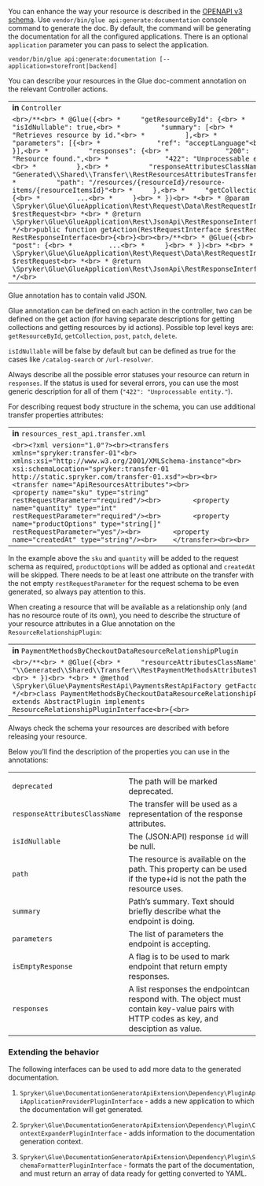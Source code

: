 You can enhance the way your resource is described in the [OPENAPI v3 schema](https://swagger.io/docs/specification/basic-structure/). Use `vendor/bin/glue api:generate:documentation` console command to generate the doc. By default, the command will be generating the documentation for all the configured applications. There is an optional `application` parameter you can pass to select the application.

```
vendor/bin/glue api:generate:documentation [--application=storefront|backend]
```

You can describe your resources in the Glue doc-comment annotation on the relevant Controller actions.

|     |
| --- |
| **in** `Controller` |
| ```<br>/**<br> * @Glue({<br> *     "getResourceById": {<br> *          "isIdNullable": true,<br> *          "summary": [<br> *              "Retrieves resource by id."<br> *          ],<br> *          "parameters": [{<br> *              "ref": "acceptLanguage"<br> *          }],<br> *          "responses": {<br> *              "200": "Resource found.",<br> *              "422": "Unprocessable entity."<br> *          },<br> *          "responseAttributesClassName": "Generated\\Shared\\Transfer\\RestResourcesAttributesTransfer",<br> *          "path": "/resources/{resourceId}/resource-items/{resourceItemsId}"<br> *     },<br> *     "getCollection": {<br> *         ...<br> *     }<br> * })<br> *<br> * @param \Spryker\Glue\GlueApplication\Rest\Request\Data\RestRequestInterface $restRequest<br> *<br> * @return \Spryker\Glue\GlueApplication\Rest\JsonApi\RestResponseInterface<br> */<br>public function getAction(RestRequestInterface $restRequest): RestResponseInterface<br>{<br>}<br><br>/**<br> * @Glue({<br> *     "post": {<br> *         ...<br> *     }<br> * })<br> *<br> * @param \Spryker\Glue\GlueApplication\Rest\Request\Data\RestRequestInterface $restRequest<br> *<br> * @return \Spryker\Glue\GlueApplication\Rest\JsonApi\RestResponseInterface<br> */<br>``` |

Glue annotation has to contain valid JSON.

Glue annotation can be defined on each action in the controller, two can be defined on the get action (for having separate descriptions for getting collections and getting resources by id actions). Possible top level keys are: `getResourceById`, `getCollection`, `post`, `patch`, `delete`.

`isIdNullable` will be false by default but can be defined as true for the cases like `/catalog-search` or `/url-resolver`.

Always describe all the possible error statuses your resource can return in `responses`. If the status is used for several errors, you can use the most generic description for all of them (`"422": "Unprocessable entity."`).

For describing request body structure in the schema, you can use additional transfer properties attributes:

|     |
| --- |
| **in** `resources_rest_api.transfer.xml` |
| ```<br><?xml version="1.0"?><br><transfers xmlns="spryker:transfer-01"<br>           xmlns:xsi="http://www.w3.org/2001/XMLSchema-instance"<br>           xsi:schemaLocation="spryker:transfer-01 http://static.spryker.com/transfer-01.xsd"><br><br>    <transfer name="ApiResourcesAttributes"><br>        <property name="sku" type="string" restRequestParameter="required"/><br>        <property name="quantity" type="int" restRequestParameter="required"/><br>        <property name="productOptions" type="string[]" restRequestParameter="yes"/><br>        <property name="createdAt" type="string"/><br>    </transfer><br><br>``` |

In the example above the `sku` and `quantity` will be added to the request schema as required, `productOptions` will be added as optional and `createdAt` will be skipped. There needs to be at least one attribute on the transfer with the not empty `restRequestParameter` for the request schema to be even generated, so always pay attention to this.

When creating a resource that will be available as a relationship only (and has no resource route of its own), you need to describe the structure of your resource attributes in a Glue annotation on the `ResourceRelationshipPlugin`:

|     |
| --- |
| **in** `PaymentMethodsByCheckoutDataResourceRelationshipPlugin` |
| ```<br>/**<br> * @Glue({<br> *     "resourceAttributesClassName": "\\Generated\\Shared\\Transfer\\RestPaymentMethodsAttributesTransfer"<br> * })<br> *<br> * @method \Spryker\Glue\PaymentsRestApi\PaymentsRestApiFactory getFactory()<br> */<br>class PaymentMethodsByCheckoutDataResourceRelationshipPlugin extends AbstractPlugin implements ResourceRelationshipPluginInterface<br>{<br>``` |

Always check the schema your resources are described with before releasing your resource.

Below you’ll find the description of the properties you can use in the annotations:

|     |     |
| --- | --- |
|     |     |
| `deprecated` | The path will be marked deprecated. |
| `responseAttributesClassName` | The transfer will be used as a representation of the response attributes. |
| `isIdNullable` | The (JSON:API) response `id` will be null. |
| `path` | The resource is available on the path. This property can be used if the type+id is not the path the resource uses. |
| `summary` | Path’s summary. Text should briefly describe what the endpoint is doing. |
| `parameters` | The list of parameters the endpoint is accepting. |
| `isEmptyResponse` | A flag is to be used to mark endpoint that return empty responses. |
| `responses` | A list responses the endpointcan respond with. The object must contain key-value pairs with HTTP codes as key, and desciption as value. |

### Extending the behavior

The following interfaces can be used to add more data to the generated documentation.

1.  `Spryker\Glue\DocumentationGeneratorApiExtension\Dependency\PluginApiApplicationProviderPluginInterface` - adds a new application to which the documentation will get generated.
    
2.  `Spryker\Glue\DocumentationGeneratorApiExtension\Dependency\Plugin\ContextExpanderPluginInterface` - adds information to the documentation generation context.
    
3.  `Spryker\Glue\DocumentationGeneratorApiExtension\Dependency\Plugin\SchemaFormatterPluginInterface` - formats the part of the documentation, and must return an array of data ready for getting converted to YAML.